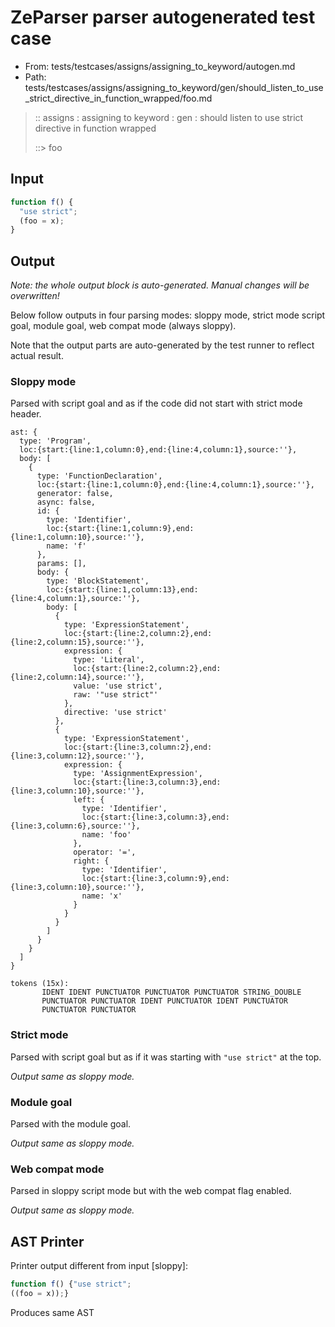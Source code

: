 # ZeParser parser autogenerated test case

- From: tests/testcases/assigns/assigning_to_keyword/autogen.md
- Path: tests/testcases/assigns/assigning_to_keyword/gen/should_listen_to_use_strict_directive_in_function_wrapped/foo.md

> :: assigns : assigning to keyword : gen : should listen to use strict directive in function wrapped
>
> ::> foo

## Input


`````js
function f() {
  "use strict";
  (foo = x);
}
`````

## Output

_Note: the whole output block is auto-generated. Manual changes will be overwritten!_

Below follow outputs in four parsing modes: sloppy mode, strict mode script goal, module goal, web compat mode (always sloppy).

Note that the output parts are auto-generated by the test runner to reflect actual result.

### Sloppy mode

Parsed with script goal and as if the code did not start with strict mode header.

`````
ast: {
  type: 'Program',
  loc:{start:{line:1,column:0},end:{line:4,column:1},source:''},
  body: [
    {
      type: 'FunctionDeclaration',
      loc:{start:{line:1,column:0},end:{line:4,column:1},source:''},
      generator: false,
      async: false,
      id: {
        type: 'Identifier',
        loc:{start:{line:1,column:9},end:{line:1,column:10},source:''},
        name: 'f'
      },
      params: [],
      body: {
        type: 'BlockStatement',
        loc:{start:{line:1,column:13},end:{line:4,column:1},source:''},
        body: [
          {
            type: 'ExpressionStatement',
            loc:{start:{line:2,column:2},end:{line:2,column:15},source:''},
            expression: {
              type: 'Literal',
              loc:{start:{line:2,column:2},end:{line:2,column:14},source:''},
              value: 'use strict',
              raw: '"use strict"'
            },
            directive: 'use strict'
          },
          {
            type: 'ExpressionStatement',
            loc:{start:{line:3,column:2},end:{line:3,column:12},source:''},
            expression: {
              type: 'AssignmentExpression',
              loc:{start:{line:3,column:3},end:{line:3,column:10},source:''},
              left: {
                type: 'Identifier',
                loc:{start:{line:3,column:3},end:{line:3,column:6},source:''},
                name: 'foo'
              },
              operator: '=',
              right: {
                type: 'Identifier',
                loc:{start:{line:3,column:9},end:{line:3,column:10},source:''},
                name: 'x'
              }
            }
          }
        ]
      }
    }
  ]
}

tokens (15x):
       IDENT IDENT PUNCTUATOR PUNCTUATOR PUNCTUATOR STRING_DOUBLE
       PUNCTUATOR PUNCTUATOR IDENT PUNCTUATOR IDENT PUNCTUATOR
       PUNCTUATOR PUNCTUATOR
`````

### Strict mode

Parsed with script goal but as if it was starting with `"use strict"` at the top.

_Output same as sloppy mode._

### Module goal

Parsed with the module goal.

_Output same as sloppy mode._

### Web compat mode

Parsed in sloppy script mode but with the web compat flag enabled.

_Output same as sloppy mode._

## AST Printer

Printer output different from input [sloppy]:

````js
function f() {"use strict";
((foo = x));}
````

Produces same AST
